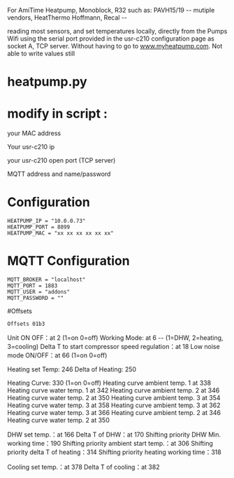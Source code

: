 For AmiTime Heatpump, Monoblock, R32
such as: PAVH15/19 -- mutiple vendors, HeatThermo Hoffmann, Recal --  

reading most sensors, and set temperatures locally, directly from the Pumps Wifi using the serial port provided in the usr-c210 configuration page as socket A, TCP server.
Without having to go to  www.myheatpump.com.
Not able to write values still

#  heatpump.py


# modify in script :

your MAC address

Your usr-c210 ip

your usr-c210 open port (TCP server)

MQTT address and name/password


# Configuration
	HEATPUMP_IP = "10.0.0.73"
	HEATPUMP_PORT = 8899
	HEATPUMP_MAC = "xx xx xx xx xx xx"

# MQTT Configuration
	MQTT_BROKER = "localhost"
	MQTT_PORT = 1883
	MQTT_USER = "addons"
	MQTT_PASSWORD = ""

#Offsets
	
	Offsets 01b3

Unit ON OFF：at 2 (1=on 0=off)
Working Mode: at 6 -- (1=DHW, 2=heating, 3=cooling)
Delta T to start compressor speed regulation：at 18
Low noise mode ON/OFF：at 66 (1=on 0=off)

Heating set Temp: 246 
Delta of Heating: 250

Heating Curve: 330 (1=on 0=off)
Heating curve ambient temp. 1 at 338
Heating curve water temp. 1 at 342
Heating curve ambient temp. 2 at 346
Heating curve water temp. 2 at 350
Heating curve ambient temp. 3 at 354
Heating curve water temp. 3 at 358
Heating curve ambient temp. 3 at 362
Heating curve water temp. 3 at 366
Heating curve ambient temp. 2 at 346
Heating curve water temp. 2 at 350

DHW set temp.：at 166
Delta T of DHW：at 170
Shifting priority DHW Min. working time：190
Shifting priority ambient start temp.：at 306
Shifting priority delta T of heating：314
Shifting priority heating working time：318

Cooling set temp.：at 378
Delta T of cooling：at 382


